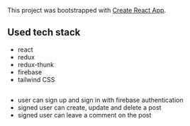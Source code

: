 This project was bootstrapped with [Create React App](https://github.com/facebook/create-react-app).

## Used tech stack

- react
- redux
- redux-thunk
- firebase
- tailwind CSS

##

- user can sign up and sign in with firebase authentication
- signed user can create, update and delete a post
- signed user can leave a comment on the post

